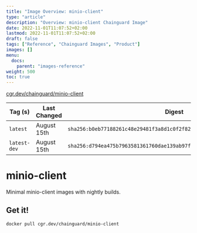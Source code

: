 ```yaml
---
title: "Image Overview: minio-client"
type: "article"
description: "Overview: minio-client Chainguard Image"
date: 2022-11-01T11:07:52+02:00
lastmod: 2022-11-01T11:07:52+02:00
draft: false
tags: ["Reference", "Chainguard Images", "Product"]
images: []
menu:
  docs:
    parent: "images-reference"
weight: 500
toc: true
---
```


[cgr.dev/chainguard/minio-client](https://github.com/chainguard-images/images/tree/main/images/minio-client)

| Tag (s)       | Last Changed | Digest                                                                    |
|---------------|--------------|---------------------------------------------------------------------------|
|  `latest`     | August 15th  | `sha256:b0eb77188261c48e29481f3a8d1c0f2f826db27d6bf28fc2248e533e8346ba49` |
|  `latest-dev` | August 15th  | `sha256:d794ea475b7963581361760dae139ab97f24fe3cfbc8c51c0de077562958ef01` |

# minio-client

Minimal minio-client images with nightly builds.

## Get it!

```shell
docker pull cgr.dev/chainguard/minio-client
```
